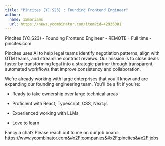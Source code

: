 ```yaml
---
title: "Pincites (YC S23) : Founding Frontend Engineer"
author:
  name: 15mariams
  url: https://news.ycombinator.com/item?id=42936381
---
```

Pincites (YC S23) - Founding Frontend Engineer - REMOTE - Full time - pincites.com

Pincites uses AI to help legal teams identify negotiation patterns, align with GTM teams, and streamline contract reviews. Our mission is to close deals faster by transforming legal into a strategic partner through transparent, automated workflows that improve consistency and collaboration.

We&#x27;re already working with large enterprises that you&#x27;ll know and are expanding our founding engineering team. You&#x27;ll be a fit if you&#x27;re:

- Ready to take ownership over large technical areas

- Proficient with React, Typescript, CSS, Next.js

- Experienced working with LLMs

- Love to learn

Fancy a chat? Please reach out to me on our job board: <a href="https:&#x2F;&#x2F;www.ycombinator.com&#x2F;companies&#x2F;pincites&#x2F;jobs">https:&#x2F;&#x2F;www.ycombinator.com&#x2F;companies&#x2F;pincites&#x2F;jobs</a>
<JobApplication />
